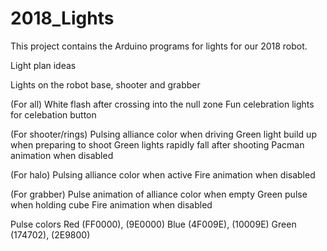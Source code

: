 # 2018_Lights

This project contains the Arduino programs for lights for our 2018 robot.

Light plan ideas

Lights on the robot base, shooter and grabber

(For all)
White flash after crossing into the null zone
Fun celebration lights for celebation button

(For shooter/rings)
Pulsing alliance color when driving
Green light build up when preparing to shoot
Green lights rapidly fall after shooting
Pacman animation when disabled

(For halo)
Pulsing alliance color when active
Fire animation when disabled

(For grabber)
Pulse animation of alliance color when empty
Green pulse when holding cube
Fire animation when disabled

Pulse colors
Red (FF0000), (9E0000)
Blue (4F009E), (10009E)
Green (174702), (2E9800)


